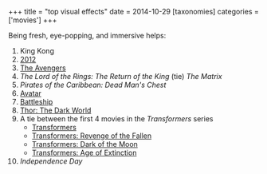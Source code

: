+++
title = "top visual effects"
date = 2014-10-29
[taxonomies]
categories = ['movies']
+++

Being fresh, eye-popping, and immersive helps:

1.  King Kong
2.  [2012]
3.  [The Avengers]
4.  *The Lord of the Rings: The Return of the King* (tie) *The Matrix*
5.  *Pirates of the Caribbean: Dead Man's Chest*
6.  [Avatar]
7.  [Battleship]
8.  [Thor: The Dark World]
9.  A tie between the first 4 movies in the *Transformers* series
    - [Transformers]
    - [Transformers: Revenge of the Fallen]
    - [Transformers: Dark of the Moon]
    - [Transformers: Age of Extinction]
10. *Independence Day*

  [2012]: http://tshepang.net/2012-2009
  [The Avengers]: http://tshepang.net/the-avengers-2012
  [Avatar]: http://tshepang.net/avatar-2009
  [Battleship]: http://tshepang.net/battleship-2012
  [Thor: The Dark World]: http://tshepang.net/thor-the-dark-world-2013
  [Transformers]: http://tshepang.net/transformers-2007
  [Transformers: Revenge of the Fallen]: http://tshepang.net/transformers-revenge-of-the-fallen-2009
  [Transformers: Dark of the Moon]: http://tshepang.net/transformers-dark-of-the-moon-2011
  [Transformers: Age of Extinction]: http://tshepang.net/transformers-age-of-extinction-2014
